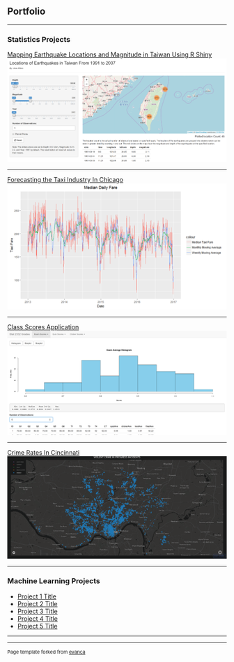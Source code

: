 ## Portfolio

---

### Statistics Projects 

[Mapping Earthquake Locations and Magnitude in Taiwan Using R Shiny](https://josealfaro.shinyapps.io/Taiwan_Earthquake_Project/)
<img src="images/Earthquake.PNG?raw=true"/>

---
[Forecasting the Taxi Industry In Chicago](https://github.com/Jose-Alfaro/Jose-Alfaro/blob/master/Chicago/README.md)
<img src="images/Moving Average.PNG?raw=true"/>

---
[Class Scores Application](https://josealfaro.shinyapps.io/Class_Shiny_App/)
<img src="images/ClassScores.PNG?raw=true"/>

---
[Crime Rates In Cincinnati](/pdf/Police_Report.pdf)
<img src="images/ViolentCrimes.PNG?raw=true"/>

---

### Machine Learning Projects

- [Project 1 Title](http://example.com/)
- [Project 2 Title](http://example.com/)
- [Project 3 Title](http://example.com/)
- [Project 4 Title](http://example.com/)
- [Project 5 Title](http://example.com/)

---




---
<p style="font-size:11px">Page template forked from <a href="https://github.com/evanca/quick-portfolio">evanca</a></p>
<!-- Remove above link if you don't want to attibute -->
